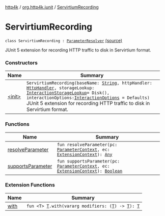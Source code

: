 [http4k](../../index.md) / [org.http4k.junit](../index.md) / [ServirtiumRecording](./index.md)

# ServirtiumRecording

`class ServirtiumRecording : `[`ParameterResolver`](https://junit.org/junit5/docs/5.6.0/api/org/junit/jupiter/api/extension/ParameterResolver.html) [(source)](https://github.com/http4k/http4k/blob/master/http4k-testing-servirtium/src/main/kotlin/org/http4k/junit/junitExtensions.kt#L26)

JUnit 5 extension for recording HTTP traffic to disk in Servirtium format.

### Constructors

| Name | Summary |
|---|---|
| [&lt;init&gt;](-init-.md) | `ServirtiumRecording(baseName: `[`String`](https://kotlinlang.org/api/latest/jvm/stdlib/kotlin/-string/index.html)`, httpHandler: `[`HttpHandler`](../../org.http4k.core/-http-handler.md)`, storageLookup: `[`InteractionStorageLookup`](../../org.http4k.servirtium/-interaction-storage-lookup/index.md)` = Disk(), interactionOptions: `[`InteractionOptions`](../../org.http4k.servirtium/-interaction-options/index.md)` = Defaults)`<br>JUnit 5 extension for recording HTTP traffic to disk in Servirtium format. |

### Functions

| Name | Summary |
|---|---|
| [resolveParameter](resolve-parameter.md) | `fun resolveParameter(pc: `[`ParameterContext`](https://junit.org/junit5/docs/5.6.0/api/org/junit/jupiter/api/extension/ParameterContext.html)`, ec: `[`ExtensionContext`](https://junit.org/junit5/docs/5.6.0/api/org/junit/jupiter/api/extension/ExtensionContext.html)`): `[`Any`](https://kotlinlang.org/api/latest/jvm/stdlib/kotlin/-any/index.html) |
| [supportsParameter](supports-parameter.md) | `fun supportsParameter(pc: `[`ParameterContext`](https://junit.org/junit5/docs/5.6.0/api/org/junit/jupiter/api/extension/ParameterContext.html)`, ec: `[`ExtensionContext`](https://junit.org/junit5/docs/5.6.0/api/org/junit/jupiter/api/extension/ExtensionContext.html)`): `[`Boolean`](https://kotlinlang.org/api/latest/jvm/stdlib/kotlin/-boolean/index.html) |

### Extension Functions

| Name | Summary |
|---|---|
| [with](../../org.http4k.core/with.md) | `fun <T> `[`T`](../../org.http4k.core/with.md#T)`.with(vararg modifiers: (`[`T`](../../org.http4k.core/with.md#T)`) -> `[`T`](../../org.http4k.core/with.md#T)`): `[`T`](../../org.http4k.core/with.md#T) |
